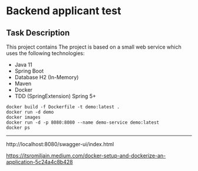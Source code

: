 # Backend applicant test

## Task Description

This project contains  The project is based on a small web service which uses the following technologies:

* Java 11
* Spring Boot
* Database H2 (In-Memory)
* Maven
* Docker
* TDD (SpringExtension) Spring 5+
```
docker build -f Dockerfile -t demo:latest .
docker run -d demo
docker images
docker run -d -p 8080:8080 --name demo-service demo:latest
docker ps
```
----
http://localhost:8080/swagger-ui/index.html


https://itsromiljain.medium.com/docker-setup-and-dockerize-an-application-5c24a4c8b428
